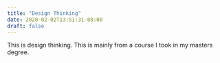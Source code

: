 ```yaml
---
title: "Design Thinking"
date: 2020-02-02T13:51:31-08:00
draft: false
---
```

This is design thinking. This is mainly from a course I took in my masters degree.
